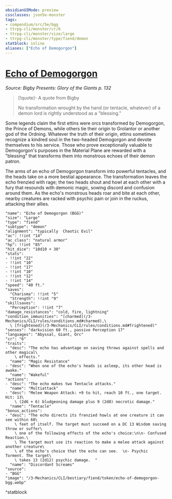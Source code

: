 ```yaml
---
obsidianUIMode: preview
cssclasses: json5e-monster
tags:
- compendium/src/5e/bgg
- ttrpg-cli/monster/cr/6
- ttrpg-cli/monster/size/large
- ttrpg-cli/monster/type/fiend/demon
statblock: inline
aliases: ["Echo of Demogorgon"]
---
```

# [Echo of Demogorgon](3-Mechanics\CLI\bestiary\fiend/echo-of-demogorgon-bgg.md)
*Source: Bigby Presents: Glory of the Giants p. 132*  

> [!quote]- A quote from Bigby  
> 
> No transformation wrought by the hand (or tentacle, whatever) of a demon lord is rightly understood as a "blessing."

Some legends claim the first ettins were orcs transformed by Demogorgon, the Prince of Demons, while others tie their origin to Grolantor or another god of the Ordning. Whatever the truth of their origin, ettins sometimes recognize a kindred soul in the two-headed Demogorgon and devote themselves to his service. Those who prove exceptionally valuable to Demogorgon's purposes in the Material Plane are rewarded with a "blessing" that transforms them into monstrous echoes of their demon patron.

The arms of an echo of Demogorgon transform into powerful tentacles, and the heads take on a more bestial appearance. The transformation leaves the echo frenzied with rage; the two heads shout and howl at each other with a fury that resounds with demonic magic, sowing discord and confusion around them. As the echo's monstrous heads roar and bite at each other, nearby creatures are racked with psychic pain or join in the ruckus, attacking their allies.

```statblock
"name": "Echo of Demogorgon (BGG)"
"size": "Large"
"type": "fiend"
"subtype": "demon"
"alignment": "typically  Chaotic Evil"
"ac": !!int "14"
"ac_class": "natural armor"
"hp": !!int "85"
"hit_dice": "10d10 + 30"
"stats":
- !!int "22"
- !!int "10"
- !!int "17"
- !!int "10"
- !!int "12"
- !!int "14"
"speed": "40 ft."
"saves":
  "Charisma": !!int "5"
  "Strength": !!int "9"
"skillsaves":
  "Perception": !!int "7"
"damage_resistances": "cold, fire, lightning"
"condition_immunities": "[charmed](/3-Mechanics/CLI/rules/conditions.md#charmed),\
  \ [frightened](/3-Mechanics/CLI/rules/conditions.md#frightened)"
"senses": "darkvision 60 ft., passive Perception 17"
"languages": "Abyssal, Giant, Orc"
"cr": "6"
"traits":
- "desc": "The echo has advantage on saving throws against spells and other magical\
    \ effects."
  "name": "Magic Resistance"
- "desc": "When one of the echo's heads is asleep, its other head is awake."
  "name": "Wakeful"
"actions":
- "desc": "The echo makes two Tentacle attacks."
  "name": "Multiattack"
- "desc": "Melee Weapon Attack: +9 to hit, reach 10 ft., one target. Hit: 13\
    \ (2d6 + 6) bludgeoning damage plus 9 (2d8) necrotic damage."
  "name": "Tentacle"
"bonus_actions":
- "desc": "The echo directs its frenzied howls at one creature it can see within 60\
    \ feet of itself. The target must succeed on a DC 13 Wisdom saving throw or suffer\
    \ one of the following effects of the echo's choice:\n\n- Confused Reaction.\
    \ The target must use its reaction to make a melee attack against another creature\
    \ of the echo's choice that the echo can see.  \n- Psychic Torment. The target\
    \ takes 13 (2d12) psychic damage.  "
  "name": "Discordant Screams"
"source":
- "BGG"
"image": "/3-Mechanics/CLI/bestiary/fiend/token/echo-of-demogorgon-bgg.webp"
```
^statblock